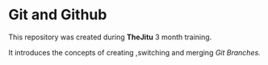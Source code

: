 # Git and Github

This repository was created during  <b>TheJitu</b> 3 month training.

It introduces the concepts of creating ,switching and merging  <i>Git Branches.</i>

